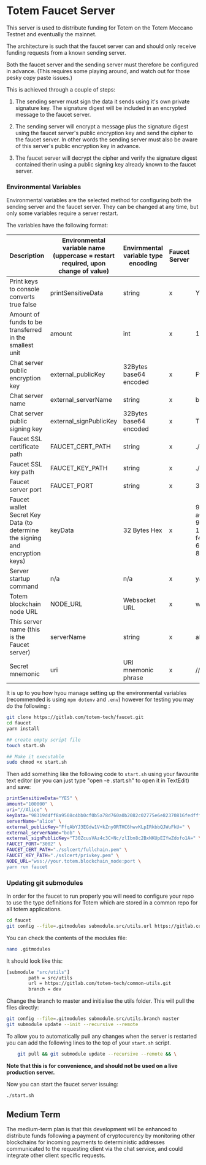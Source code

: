 # Totem Faucet Server

This server is used to distribute funding for Totem on the Totem Meccano Testnet and eventually the mainnet. 

The architecture is such that the faucet server can and should only receive funding requests from a known sending server.

Both the faucet server and the sending server must therefore be configured in advance. (This requires some playing around, and watch out for those pesky copy paste issues.)

This is achieved through a couple of steps:

1. The sending server must sign the data it sends using it's own private signature key. The signature digest will be included in an encrypted message to the faucet server. 

2. The sending server will encrypt a message plus the signature digest using the faucet server's public encryption key and send the cipher to the faucet server. In other words the sending server must also be aware of this server's public encryption key in advance.

3. The faucet server will decrypt the cipher and verify the signature digest contained therin using a public signing key already known to the faucet server.

### Environmental Variables
Environmental variables are the selected method for configuring both the sending server and the faucet server. They can be changed at any time, but only some variables require a server restart. 

The variables have the following format:

| Description | Environmental variable name (uppercase = restart required, upon change of value) | Envirnmental variable type encoding | Faucet Server | Value Faucet Server|
|---|---|---|---|---|
| Print keys to console converts true false | printSensitiveData | string | x | YES |
| Amount of funds to be transferred in the smallest unit | amount | int| x | 10000|
| Chat server public encryption key| external_publicKey | 32Bytes base64 encoded | x | FfqAbYJ3EGdw1V+kZnyORTHC6hwvKLpIRkbbQJWuFkU= |
| Chat server name | external_serverName| string | x | bob|
| Chat server public signing key | external_signPublicKey | 32Bytes base64 encoded | x | T30ZcusVAz4c3C+Nc/zlIbn8c2BxNKUpEIYwZdofo1A= |
| Faucet SSL certificate path| FAUCET_CERT_PATH | string | x | ./sslcert/fullchain.pem|
| Faucet SSL key path| FAUCET_KEY_PATH| string | x | ./sslcert/privkey.pem|
| Faucet server port | FAUCET_PORT| string | x | 3002 |
| Faucet wallet Secret Key Data (to determine the signing and encryption keys) | keyData| 32 Bytes Hex | x | 98319d4f f8a9508c 4bb0cf0b 5a78d760 a0b2082c02775e6e82370816fedfff48 925a225d97aa00682d6a59b95b18780c 10d7032336e88f3442b42361 f4a66011d43593c715fdd31c 61141abd04a99fd6822c8558 854ccde39a5684e7a56da27d |
| Server startup command | n/a| n/a| x | yarn run faucet|
| Totem blockchain node URL| NODE_URL | Websocket URL| x | wss://your.totem.blockchain_node:port |
| This server name (this is the Faucet server) | serverName | string | x | alice|
| Secret mnemonic| uri| URI mnemonic phrase| x | //Alice|

It is up to you how hyou manage setting up the environmental variables (recommended is using `npm dotenv` and `.env`) however for testing you may do the following :

```bash
git clone https://gitlab.com/totem-tech/faucet.git
cd faucet
yarn install

## create empty script file
touch start.sh

## Make it executable
sudo chmod +x start.sh
```

Then add something like the following code to `start.sh` using your favourite text editor (or you can just type "open -e .start.sh" to open it in TextEdit) and save:

```bash
printSensitiveData="YES" \
amount="100000" \
uri="//Alice" \
keyData="98319d4ff8a9508c4bb0cf0b5a78d760a0b2082c02775e6e82370816fedfff48925a225d97aa00682d6a59b95b18780c10d7032336e88f3442b42361f4a66011d43593c715fdd31c61141abd04a99fd6822c8558854ccde39a5684e7a56da27d" \
serverName="alice" \
external_publicKey="FfqAbYJ3EGdw1V+kZnyORTHC6hwvKLpIRkbbQJWuFkU=" \
external_serverName="bob" \
external_signPublicKey="T30ZcusVAz4c3C+Nc/zlIbn8c2BxNKUpEIYwZdofo1A=" \
FAUCET_PORT="3002" \
FAUCET_CERT_PATH="./sslcert/fullchain.pem" \
FAUCET_KEY_PATH="./sslcert/privkey.pem" \
NODE_URL="wss://your.totem.blockchain_node:port \
yarn run faucet
```
### Updating git submodules

In order for the faucet to run properly you will need to configure your repo to use the type definitions for Totem which are stored in a common repo for all totem applications.

```bash
cd faucet
git config --file=.gitmodules submodule.src/utils.url https://gitlab.com/totem-tech/common-utils.git

```

You can check the contents of the modules file:

```bash
nano .gitmodules
```

It should look like this:

```bash 
[submodule "src/utils"]
        path = src/utils
        url = https://gitlab.com/totem-tech/common-utils.git
        branch = dev
```

Change the branch to master and initialise the utils folder. This will pull the files directly:

```bash
git config --file=.gitmodules submodule.src/utils.branch master
git submodule update --init --recursive --remote
```

To allow you to automatically pull any changes when the server is restarted you can add the following lines to the top of your `start.sh` script. 

```bash
    git pull && git submodule update --recursive --remote && \
````

**Note that this is for convenience, and should not be used on a live production server.**

Now you can start the faucet server issuing:

```bash
./start.sh
```

## Medium Term
The medium-term plan is that this development will be enhanced to distribute funds following a payment of cryptocurency by monitoring other blockchains for incoming payments to deterministic addresses communicated to the requesting client via the chat service, and could integrate other client specific requests.